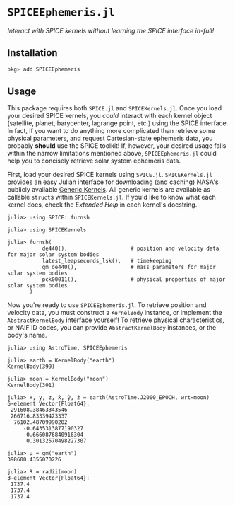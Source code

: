 # `SPICEEphemeris.jl`

_Interact with SPICE kernels without learning the SPICE interface in-full!_

## Installation

```julia
pkg> add SPICEEphemeris
```

## Usage

This package requires both `SPICE.jl` and `SPICEKernels.jl`. Once you load your desired 
SPICE kernels, you _could_ interact with each kernel object (satellite, planet, barycenter,
lagrange point, etc.) using the SPICE interface. In fact, if you want to do anything more
complicated than retrieve some physical parameters, and request Cartesian-state ephemeris
data, you probably __should__ use the SPICE toolkit! If, however, your desired usage falls 
within the narrow limitations mentioned above, `SPICEEphemeris.jl` could help you to 
concisely retrieve solar system ephemeris data.

First, load your desired SPICE kernels using `SPICE.jl`. `SPICEKernels.jl` provides an 
easy Julian interface for downloading (and caching) NASA's publicly available 
[Generic Kernels](https://naif.jpl.nasa.gov/pub/naif/generic_kernels). All generic kernels
are available as callable `struct`s within `SPICEKernels.jl`. If you'd like to know what
each kernel does, check the _Extended Help_ in each kernel's docstring.

```jldoctest usage
julia> using SPICE: furnsh

julia> using SPICEKernels

julia> furnsh(
           de440(),                    # position and velocity data for major solar system bodies
           latest_leapseconds_lsk(),   # timekeeping
           gm_de440(),                 # mass parameters for major solar system bodies
           pck00011(),                 # physical properties of major solar system bodies
       )
```

Now you're ready to use `SPICEEphemeris.jl`. To retrieve position and velocity data, you
must construct a `KernelBody` instance, or implement the `AbstractKernelBody` interface
yourself! To retrieve physical characteristics, or NAIF ID codes, you can provide 
`AbstractKernelBody` instances, or the body's name. 

```jldoctest usage
julia> using AstroTime, SPICEEphemeris

julia> earth = KernelBody("earth")
KernelBody(399)

julia> moon = KernelBody("moon")
KernelBody(301)

julia> x, y, z, ẋ, ẏ, ż = earth(AstroTime.J2000_EPOCH, wrt=moon)
6-element Vector{Float64}:
 291608.38463343546
 266716.83339423337
  76102.48709990202
     -0.6435313877190327
      0.6660876840916304
      0.30132570498227307

julia> μ = gm("earth")
398600.4355070226

julia> R = radii(moon)
3-element Vector{Float64}:
 1737.4
 1737.4
 1737.4
```